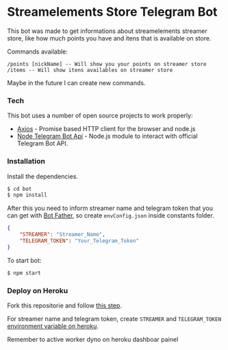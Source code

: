 # Streamelements Store Telegram Bot

This bot was made to get informations about streamelements streamer store, like how much points you have and itens that is available on store.

Commands available:

```
/points [nickName] -- Will show you your points on streamer store
/items -- Will show itens availables on streamer store
```

Maybe in the future I can create new commands.

### Tech

This bot uses a number of open source projects to work properly:

* [Axios](https://github.com/axios/axios) - Promise based HTTP client for the browser and node.js
* [Node Telegram Bot Api](https://github.com/yagop/node-telegram-bot-api) - Node.js module to interact with official Telegram Bot API.

### Installation

Install the dependencies.

```sh
$ cd bot
$ npm install
```

After this you need to inform streamer name and telegram token that you can get with [Bot Father](https://telegram.me/BotFather), so create `envConfig.json` inside constants folder.

```json
{
    "STREAMER": "Streamer_Name",
    "TELEGRAM_TOKEN": "Your_Telegram_Token"
}
```

To start bot:

```sh
$ npm start
```

### Deploy on Heroku

Fork this repositorie and follow [this step](https://devcenter.heroku.com/articles/github-integration).

For streamer name and telegram token, create `STREAMER` and `TELEGRAM_TOKEN` [environment variable on heroku](https://devcenter.heroku.com/articles/config-vars#managing-config-vars).

Remember to active worker dyno on heroku dashboar painel